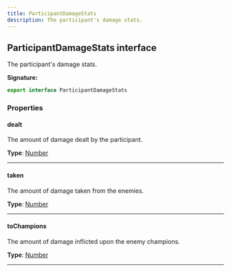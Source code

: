 ```yaml
---
title: ParticipantDamageStats
description: The participant's damage stats.
---
```


## ParticipantDamageStats interface

The participant's damage stats.

**Signature:**

```ts
export interface ParticipantDamageStats 
```

### Properties

#### dealt

The amount of damage dealt by the participant.



**Type**: [Number](https://developer.mozilla.org/en-US/docs/Web/JavaScript/Reference/Global_Objects/Number)

---

#### taken

The amount of damage taken from the enemies.



**Type**: [Number](https://developer.mozilla.org/en-US/docs/Web/JavaScript/Reference/Global_Objects/Number)

---

#### toChampions

The amount of damage inflicted upon the enemy champions.



**Type**: [Number](https://developer.mozilla.org/en-US/docs/Web/JavaScript/Reference/Global_Objects/Number)

---

